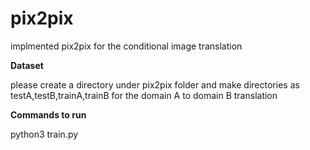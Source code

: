 # pix2pix
implmented pix2pix for the conditional image translation


**Dataset** 

please create a directory under pix2pix folder and make directories as testA,testB,trainA,trainB for the domain A to domain B translation

**Commands to run**

python3 train.py
